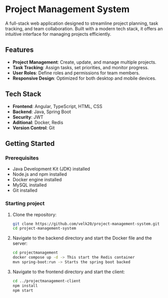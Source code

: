 # Project Management System

A full-stack web application designed to streamline project planning, task tracking, and team collaboration.
Built with a modern tech stack, it offers an intuitive interface for managing projects efficiently.

## Features

- **Project Management**: Create, update, and manage multiple projects.
- **Task Tracking**: Assign tasks, set priorities, and monitor progress.
- **User Roles**: Define roles and permissions for team members.
- **Responsive Design**: Optimized for both desktop and mobile devices.

## Tech Stack

- **Frontend**: Angular, TypeScript, HTML, CSS
- **Backend**: Java, Spring Boot
- **Security**: JWT
- **Aditional**: Docker, Redis
- **Version Control**: Git

## Getting Started

### Prerequisites

- Java Development Kit (JDK) installed
- Node.js and npm installed
- Docker engine installed
- MySQL installed
- Git installed

### Starting project

1. Clone the repository:
   ```bash
   git clone https://github.com/velk20/project-management-system.git
   cd project-management-system
   ```

2. Navigate to the backend directory and start the Docker file and the server:
   ```bash
   cd projectmanagement
   docker compose up -d -> This start the Redis container
   mvn spring-boot:run -> Starts the spring boot backed
   ```

3. Navigate to the frontend directory and start the client:
   ```bash
   cd ../projectmanagement-client
   npm install
   npm start
   ```
